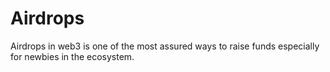 # Airdrops
Airdrops in web3 is one of the most assured ways to raise funds especially for newbies in the ecosystem.
